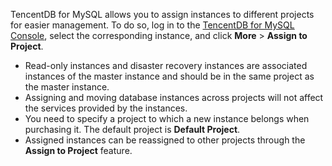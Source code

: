 TencentDB for MySQL allows you to assign instances to different projects for easier management. To do so, log in to the [TencentDB for MySQL Console](https://console.cloud.tencent.com/cdb/), select the corresponding instance, and click **More** > **Assign to Project**.

- Read-only instances and disaster recovery instances are associated instances of the master instance and should be in the same project as the master instance.
- Assigning and moving database instances across projects will not affect the services provided by the instances.
- You need to specify a project to which a new instance belongs when purchasing it. The default project is **Default Project**.
- Assigned instances can be reassigned to other projects through the **Assign to Project** feature.

